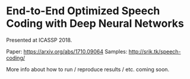 # End-to-End Optimized Speech Coding with Deep Neural Networks

Presented at ICASSP 2018.

Paper: https://arxiv.org/abs/1710.09064
Samples: http://srik.tk/speech-coding/

More info about how to run / reproduce results / etc. coming soon.
